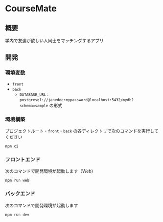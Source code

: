 # CourseMate

## 概要

学内で友達が欲しい人同士をマッチングするアプリ

## 開発

### 環境変数

* `front`
* `back`
  * `DATABASE_URL` : `postgresql://janedoe:mypassword@localhost:5432/mydb?schema=sample` の形式

### 環境構築

プロジェクトルート・`front`・`back` の各ディレクトリで次のコマンドを実行してください

```shell
npm ci
```

### フロントエンド

次のコマンドで開発環境が起動します（Web）

```shell
npm run web
```

### バックエンド

次のコマンドで開発環境が起動します

```shell
npm run dev
```
